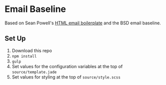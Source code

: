 # Email Baseline

Based on Sean Powell's [HTML email boilerplate](https://github.com/seanpowell/Email-Boilerplate) and the BSD email baseline.

## Set Up
1. Download this repo
2. `npm install`
3. `gulp`
4. Set values for the configuration variables at the top of `source/template.jade`
5. Set values for styling at the top of `source/style.scss`